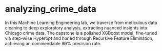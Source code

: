 # analyzing_crime_data
In this Machine Learning Engineering lab, we traverse from meticulous data cleaning to deep exploratory analysis, extracting nuanced insights into Chicago crime data. The capstone is a polished XGBoost model, fine-tuned via step-wise Hyperopt and honed through Recursive Feature Elimination, achieving an commendable 89% precision rate.
